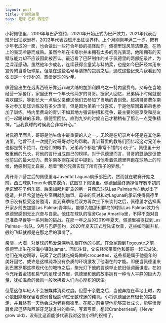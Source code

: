 ```yaml
---
layout: post
title: 小将佩德里
tags: 足球 巴萨 西班牙
---
```

  小将佩德里，2019年与巴萨签约，2020年开始正式为巴萨效力，2021年代表西班牙出征欧洲杯，2022年代表西班牙出征世界杯。上个月刚刚年满二十岁，既有少年老成的一面，也会做出一些符合年龄的搞怪动作。佩德里球风简洁飘逸，在场上的表现冷静而成熟。虽然今年在卡塔尔并未拥有太多的高光表现，他所拥有的天赋与能力却不应该因此被否认。最近看了巴萨制作的关于佩德里的两部纪录片，为之深深感动。虽然他年少成名，连续获得金童奖与科帕奖，也是如今巴萨经常用来宣传的当看板球星。但是在这些名号与装饰的包裹之后，通过这些纪录片我看到的依旧是一个淳朴的，热爱足球的少年。

  佩德里出生在远离西班牙靠近非洲大陆的加那利群岛之一特内里费岛，父母在当地经营一家餐厅，家里还有一个年长他两岁的哥哥。据家人回忆，兄弟俩小时候就很喜欢踢球，等到长大一点后父亲便送他们去参加了当地的青训营。起初哥哥费尔南多对参加足球训练没有多少热情，但是因为弟弟十分喜欢，于是他陪同着弟弟也参加了训练。特内里费岛的青训不如其地方强调拼搏和竞争，最主要的是享受和朋友们一起踢球的乐趣。佩德里回忆，直到九岁的时候自己才稍稍有了那么一点竞争精神。“当我赢球的时候我会非常开心。”

  对佩德里而言，哥哥是他生命中最重要的人之一。无论是在纪录片中还是在其他采访里，他曾不止一次提到过哥哥对他的帮助。青训营里的教练们回忆起这对兄弟来也都是赞不绝口。在他们的眼中，兄弟两个都是“非常不错的小伙子”。佩德里十分敬重他的兄长，将他的言行当成自己的榜样。对于佩德里而言，哥哥的鼓励是促使他前进的最大动力。费尔南多则在采访中提到，当他看着佩德里奔跑在球场上的时候，他感到无比自豪，想着“我的兄弟实现了所有孩子的梦想。”
 
  离开青训营之后的佩德里与Juventd Laguna俱乐部签约。然而就在联赛开始之前，西乙球队Tenerife前来挖角，试图签下佩德里。佩德里最终选择信守赛季初的承诺留在了俱乐部。后来加那利群岛的另一只西乙球队Las Palmas也向他发出了邀请，并且希望他在冬窗期就能加盟。母亲的反对和对Laguna的承诺使得佩德里依旧没有接受这份邀请，直到赛季结后双方再次坐下来谈判之后，佩德里才选择离开家乡前去加盟Las Palmas青年队。能够为加那利群岛的球队Las Palmas效力令佩德里感到无比兴奋与自豪。他住在球队的宿舍Casa Amarilla里，不得不面对自己准备早餐等一系列新的挑战。在那一年之后的2019年夏天，佩德里被提拔到Las Palmas一线队。9月与巴萨签约，2020年夏天正式登陆诺坎普，这些如同直升机般的飞跃就都是在那之后的事情了。

  亲情，大海，对足球的热爱深深地扎根在他的心底。在全家搬到Tegeuste之前，佩德里出生在沿海小镇Bajamar。回忆往昔，父亲经常带着他和哥哥一起去游泳。他们在海边踢球，玩累了之后就吃妈妈做的croquettes，这些都是属于他童年的美好回忆。或许是这样纯净没有杂质的环境激发了他潜在的才能。即便当佩德里来到巴塞罗那这样现代化的城市之后，聚光灯下他的言谈举止依旧低调而谦虚。在如今充斥着金钱和戾气的足球世界里，佩德里和他的故事拥有一种令人平静的巨大力量，犹如温柔的微风一般吹拂着人们内心厚积的灰尘。
  
  但愿这位年轻人不会被媒体消费过度。但愿十余载之后，当他奔跑在草地上时，内心依旧能够保留着这份曾经感动过无数球迷的纯真。小将佩德里还有很长的路要走，并且终有一天他会成为老将佩德里。在那之前希望他能够茁壮成长，能够慢慢肩负起巴萨和西班牙足球复兴的重任。写着写着，想起Cranberries的《Never grow old》，没有比这首能够代表我对这位小将的祝福了。
